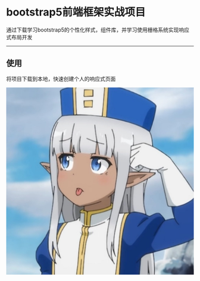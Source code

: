 # bootstrap5前端框架实战项目

通过下载学习bootstrap5的个性化样式，组件库，并学习使用栅格系统实现响应式布局开发

---

## 使用

将项目下载到本地，快速创建个人的响应式页面

![卡拉](images/cl1.jpg)
